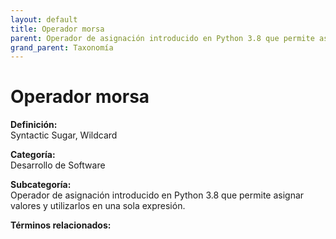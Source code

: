 ```yaml
---
layout: default
title: Operador morsa
parent: Operador de asignación introducido en Python 3.8 que permite asignar valores y utilizarlos en una sola expresión.
grand_parent: Taxonomía
---
```


# Operador morsa

**Definición:**  
Syntactic Sugar, Wildcard

**Categoría:**  
Desarrollo de Software

**Subcategoría:**  
Operador de asignación introducido en Python 3.8 que permite asignar valores y utilizarlos en una sola expresión.

**Términos relacionados:**  


